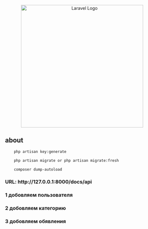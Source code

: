 <p align="center"><a href="https://laravel.com" target="_blank"><img src="https://raw.githubusercontent.com/laravel/art/master/logo-lockup/5%20SVG/2%20CMYK/1%20Full%20Color/laravel-logolockup-cmyk-red.svg" width="400" alt="Laravel Logo"></a></p>

## about 


```bash
    php artisan key:generate
```

```bash
    php artisan migrate or php artisan migrate:fresh
```

```bash
    composer dump-autoload
```

<h3>URL:  http://127.0.0.1:8000/docs/api</h3>

<h3>1 добовляем пользователя</h3>
<h3>2 добовляем категорию</h3>
<h3>3 добовляем обявления</h3>
